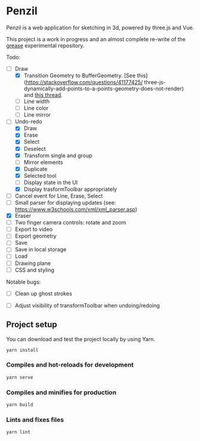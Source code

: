 # Penzil

Penzil is a web application for sketching in 3d, powered by three.js and Vue. 

This project is a work in progress and an almost complete re-write of the [grease](https://github.com/jacopocolo/grease) experimental repository.

Todo:

- [ ] Draw
    - [X] Transition Geometry to BufferGeometry. [See this](https://stackoverflow.com/questions/41177425/
    three-js-dynamically-add-points-to-a-points-geometry-does-not-render) and [this thread](https://discourse.threejs.org/t/three-geometry-will-be-removed-from-core-with-r125/22401/5).
    - [ ] Line width
    - [ ] Line color
    - [ ] Line mirror
- [ ] Undo-redo
    - [x] Draw
    - [x] Erase
    - [x] Select
    - [x] Deselect
    - [x] Transform single and group
    - [ ] Mirror elements
    - [x] Duplicate
    - [x] Selected tool
    - [ ] Display state in the UI
    - [x] Display trasformToolbar appropriately
- [ ] Cancel event for Line, Erase, Select
- [ ] Small parser for displaying updates (see: https://www.w3schools.com/xml/xml_parser.asp)
- [x] Eraser
- [ ] Two finger camera controls: rotate and zoom
- [ ] Export to video
- [ ] Export geometry
- [ ] Save
- [ ] Save in local storage
- [ ] Load
- [ ] Drawing plane
- [ ] CSS and styling

Notable bugs:
- [ ] Clean up ghost strokes
- [ ] Adjust visibility of transformToolbar when undoing/redoing


## Project setup

You can download and test the project locally by using Yarn. 

```
yarn install
```

### Compiles and hot-reloads for development
```
yarn serve
```

### Compiles and minifies for production
```
yarn build
```

### Lints and fixes files
```
yarn lint
```
